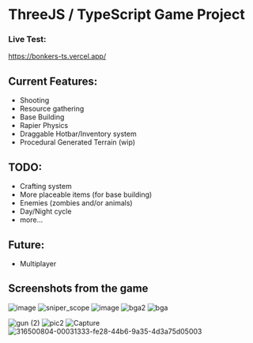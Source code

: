 # ThreeJS / TypeScript Game Project

### Live Test:
https://bonkers-ts.vercel.app/

## Current Features:
- Shooting
- Resource gathering
- Base Building
- Rapier Physics
- Draggable Hotbar/Inventory system
- Procedural Generated Terrain (wip)

## TODO:
- Crafting system
- More placeable items (for base building)
- Enemies (zombies and/or animals)
- Day/Night cycle
- more...
  
## Future:
- Multiplayer

## Screenshots from the game
![image](https://github.com/Loryhoof/bonkers2/assets/29487929/22b3e247-9f1b-4cd0-b951-0ab4482e5f11)
![sniper_scope](https://github.com/Loryhoof/bonkers2/assets/29487929/b875297f-7608-4b89-aec4-9baefebb4586)
![image](https://github.com/Loryhoof/bonkers2/assets/29487929/01a02ed2-930b-4b05-80e4-e0080741fa07)
![bga2](https://github.com/Loryhoof/bonkers2/assets/29487929/7425808b-1865-45d8-9586-10dd5b880cd5)
![bga](https://github.com/Loryhoof/bonkers2/assets/29487929/7ec22973-0f8b-48ef-9425-fd434f66fabd)

![gun (2)](https://github.com/Loryhoof/bonkers2/assets/29487929/03866973-5912-49d2-9e02-cd9b77e38812)
![pic2](https://github.com/Loryhoof/bonkers2/assets/29487929/c231f27d-7125-415d-8632-736a6ef5a267)
![Capture](https://github.com/Loryhoof/bonkers2/assets/29487929/f9a4a267-0f86-48e0-a731-e545ff875a3a)
![316500804-00031333-fe28-44b6-9a35-4d3a75d05003](https://github.com/Loryhoof/bonkers2/assets/29487929/71cd9129-671b-49b6-aa96-87d5198d0c17)
